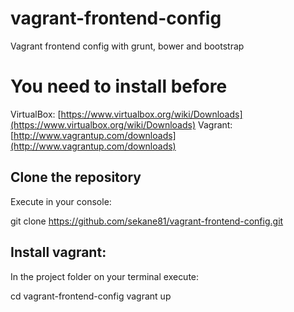 vagrant-frontend-config
===================
Vagrant frontend config with grunt, bower and bootstrap

You need to install before
=============
 VirtualBox: [https://www.virtualbox.org/wiki/Downloads](https://www.virtualbox.org/wiki/Downloads)
 Vagrant: [http://www.vagrantup.com/downloads](http://www.vagrantup.com/downloads)


Clone the repository
----------------------
Execute in your console:

git clone https://github.com/sekane81/vagrant-frontend-config.git

Install vagrant:
------------
In the project folder on your terminal execute:

cd vagrant-frontend-config
vagrant up

